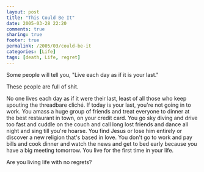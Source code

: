 ```yaml
---
layout: post
title: "This Could Be It"
date: 2005-03-28 22:20
comments: true
sharing: true
footer: true
permalink: /2005/03/could-be-it
categories: [Life]
tags: [death, Life, regret]
---
```

Some people  will tell you, "Live each day as if it is your last."

These people are full of shit.

No one lives each day as if it were their last, least of all those who keep spouting the threadbare cliché.  If today is your last, you're not going in to work.  You amass a huge group of friends and treat everyone to dinner at the best restaurant in town, on your credit card.  You go sky diving and drive too fast and cuddle on the couch and call long lost friends and dance all night and sing till you're hoarse.  You find Jesus or lose him entirely or discover a new religion that's based in love.  You don't go to work and pay bills and cook dinner and watch the news and get to bed early because you have a big meeting tomorrow.  You live for the first time in your life.

Are you living life with no regrets?
